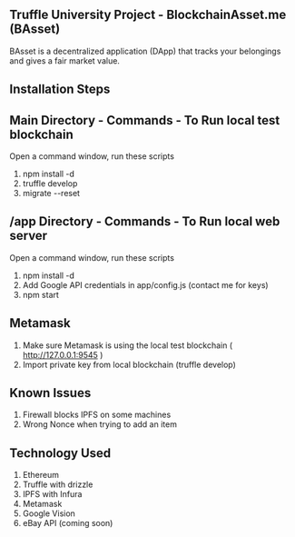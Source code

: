 ## Truffle University Project - BlockchainAsset.me (BAsset)

BAsset is a decentralized application (DApp) that tracks your belongings and gives a fair market value.

## Installation Steps

## Main Directory - Commands - To Run local test blockchain

Open a command window, run these scripts

1. npm install -d
2. truffle develop
3. migrate --reset

## /app Directory - Commands - To Run local web server

Open a command window, run these scripts

1. npm install -d
2. Add Google API credentials in app/config.js (contact me for keys)
3. npm start

## Metamask

1. Make sure Metamask is using the local test blockchain ( http://127.0.0.1:9545 )
2. Import private key from local blockchain (truffle develop)

## Known Issues

1. Firewall blocks IPFS on some machines
2. Wrong Nonce when trying to add an item

## Technology Used

1. Ethereum
2. Truffle with drizzle
3. IPFS with Infura
4. Metamask
5. Google Vision
6. eBay API (coming soon)
